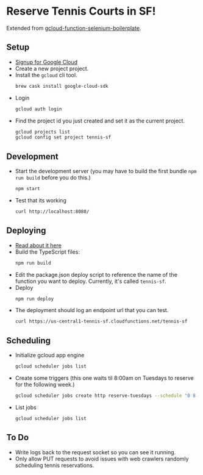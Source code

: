 # Reserve Tennis Courts in SF!

Extended from [gcloud-function-selenium-boilerplate](https://github.com/ccorcos/gcloud-function-selenium-boilerplate).

## Setup
- [Signup for Google Cloud](https://console.cloud.google.com)
- Create a new project project.
- Install the `gcloud` cli tool.
	```sh
	brew cask install google-cloud-sdk
	```
- Login
	```sh
	gcloud auth login
	```
- Find the project id you just created and set it as the current project.
	```sh
	gcloud projects list
	gcloud config set project tennis-sf
	```

## Development
- Start the development server (you may have to build the first bundle `npm run build` before you do this.)
	```sh
	npm start
	```
- Test that its working
	```sh
	curl http://localhost:8080/
	```

## Deploying
- [Read about it here](https://cloud.google.com/functions/docs/deploying/filesystem)
- Build the TypeScript files:
	```sh
	npm run build
	```
- Edit the package.json deploy script to reference the name of the function you want to deploy. Currently, it's called `tennis-sf`.
- Deploy
	```sh
	npm run deploy
	```
- The deployment should log an endpoint url that you can test.
	```sh
	curl https://us-central1-tennis-sf.cloudfunctions.net/tennis-sf
	```

## Scheduling

- Initialize gcloud app engine
	```sh
	gcloud scheduler jobs list
	```

- Create some triggers (this one waits til 8:00am on Tuesdays to reserve for the following week.)
	```sh
	gcloud scheduler jobs create http reserve-tuesdays --schedule "0 8 * * 2" --time-zone "America/Los_Angeles" --uri "https://us-central1-tennis-sf.cloudfunctions.net/tennis-sf" --http-method GET
	```

- List jobs
	```sh
	gcloud scheduler jobs list
	```

## To Do

- Write logs back to the request socket so you can see it running.
- Only allow PUT requests to avoid issues with web crawlers randomly scheduling tennis reservations.